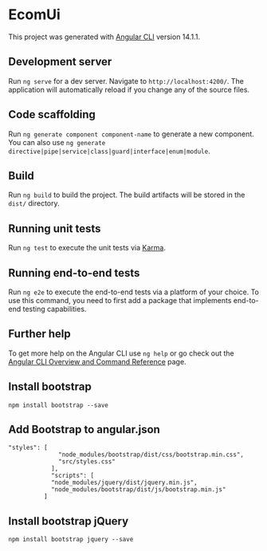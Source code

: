 # EcomUi

This project was generated with [Angular CLI](https://github.com/angular/angular-cli) version 14.1.1.

## Development server

Run `ng serve` for a dev server. Navigate to `http://localhost:4200/`. The application will automatically reload if you change any of the source files.

## Code scaffolding

Run `ng generate component component-name` to generate a new component. You can also use `ng generate directive|pipe|service|class|guard|interface|enum|module`.

## Build

Run `ng build` to build the project. The build artifacts will be stored in the `dist/` directory.

## Running unit tests

Run `ng test` to execute the unit tests via [Karma](https://karma-runner.github.io).

## Running end-to-end tests

Run `ng e2e` to execute the end-to-end tests via a platform of your choice. To use this command, you need to first add a package that implements end-to-end testing capabilities.

## Further help

To get more help on the Angular CLI use `ng help` or go check out the [Angular CLI Overview and Command Reference](https://angular.io/cli) page.

## Install bootstrap
```
npm install bootstrap --save
```
## Add Bootstrap to angular.json
```
"styles": [
              "node_modules/bootstrap/dist/css/bootstrap.min.css",
              "src/styles.css"
            ],
            "scripts": [ 
            "node_modules/jquery/dist/jquery.min.js",
            "node_modules/bootstrap/dist/js/bootstrap.min.js"
          ]
```
## Install bootstrap jQuery
```
npm install bootstrap jquery --save
```
